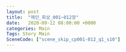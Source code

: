 ```yaml
---
layout: post
title:  "메인_회상_001~012장"
date:   2020-09-12 08:00:00 +0000
categories: Main
Tags: Story Main
SceneCode: ["scene_skip_cp001-012_q1_s10"]
---
```

